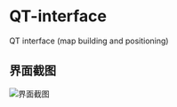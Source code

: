 # QT-interface
QT interface (map building and positioning)
## 界面截图
![界面截图]([screenshot1.png](https://github.com/laplace-pym/QT-interface/blob/main/1.png?raw=true))

